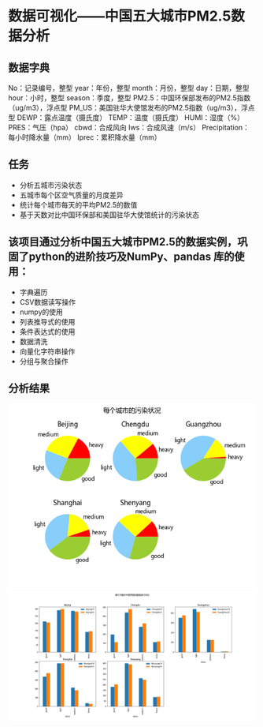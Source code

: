 # 数据可视化——中国五大城市PM2.5数据分析
## 数据字典
No：记录编号，整型
year：年份，整型
month：月份，整型
day：日期，整型
hour：小时，整型
season：季度，整型
PM2.5：中国环保部发布的PM2.5指数（ug/m3），浮点型
PM_US：美国驻华大使馆发布的PM2.5指数（ug/m3），浮点型
DEWP：露点温度（摄氏度）
TEMP：温度（摄氏度）
HUMI：湿度（%）
PRES：气压（hpa）
cbwd：合成风向
Iws：合成风速（m/s）
Precipitation：每小时降水量（mm）
Iprec：累积降水量（mm）

## 任务
- 分析五城市污染状态
- 五城市每个区空气质量的月度差异
- 统计每个城市每天的平均PM2.5的数值
- 基于天数对比中国环保部和美国驻华大使馆统计的污染状态

## 该项目通过分析中国五大城市PM2.5的数据实例，巩固了python的进阶技巧及NumPy、pandas 库的使用：
- 字典遍历
- CSV数据读写操作
- numpy的使用
- 列表推导式的使用
- 条件表达式的使用
- 数据清洗
- 向量化字符串操作
- 分组与聚合操作

## 分析结果
![](https://github.com/h-hkai/Python_PM2.5/blob/master/%E6%AF%8F%E4%B8%AA%E5%9F%8E%E5%B8%82%E7%9A%84%E6%B1%A1%E6%9F%93%E7%8A%B6%E5%86%B5.png)
![](https://github.com/h-hkai/Python_PM2.5/blob/master/%E5%9F%BA%E4%BA%8E%E5%A4%A9%E6%95%B0%E5%AF%B9%E4%B8%AD%E7%BE%8E%E4%B8%A4%E5%9B%BD%E7%9A%84%E6%95%B0%E6%8D%AE%E8%BF%9B%E8%A1%8C%E5%AF%B9%E6%AF%94.png)
